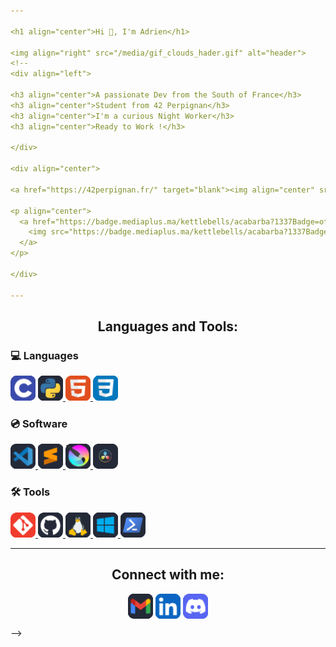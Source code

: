 ```yaml
---

<h1 align="center">Hi 👋, I'm Adrien</h1>

<img align="right" src="/media/gif_clouds_hader.gif" alt="header">
<!--
<div align="left">

<h3 align="center">A passionate Dev from the South of France</h3>
<h3 align="center">Student from 42 Perpignan</h3>
<h3 align="center">I'm a curious Night Worker</h3>
<h3 align="center">Ready to Work !</h3>

</div>

<div align="center">

<a href="https://42perpignan.fr/" target="blank"><img align="center" src="/media/42_header.png" alt="42_hader" width="90%" height="280"> </a>

<p align="center">
  <a href="https://badge.mediaplus.ma/kettlebells/acabarba?1337Badge=off&UM6P=off">
    <img src="https://badge.mediaplus.ma/kettlebells/acabarba?1337Badge=off&UM6P=off" />
  </a>
</p>

</div>

---
```


<h2 align="center">Languages and Tools:</h2>

<h3 align="left">💻 Languages</h3>

<div align="left">
	<a href="https://www.cprogramming.com/" target="_blank" rel="noreferrer"> <img src="/media/icons/C language.png" alt="c" width="40" height="40"/></a>  
	<a href="https://www.python.org" target="_blank" rel="noreferrer"> <img src="/media/icons/Python language.png" alt="python" width="40" height="40"/> </a>  
	<a href="https://en.wikipedia.org/wiki/HTML" target="_blank" rel="noreferrer"> <img src="/media/icons/HTML.png" alt="HTML" width="40" height="40"/> </a>  
	<a href="https://en.wikipedia.org/wiki/CSS" target="_blank" rel="noreferrer"> <img src="/media/icons/CSS.png" alt="CSS" width="40" height="40"/> </a>  

</div>

<h3 align="left">💿 Software</h3>

<div align="left">
	<a href="https://code.visualstudio.com/" target="_blank" rel="noreferrer"> <img src="/media/icons/VS code.png" alt="vscode" width="40" height="40"/> </a>  
	<a href="https://www.sublimetext.com/" target="_blank" rel="noreferrer"> <img src="/media/icons/Sublime Text.png" alt="sublimetext" width="40" height="40"/> </a>  
	<a href="https://krita.org/en/" target="_blank" rel="noreferrer"> <img src="/media/icons/Krita.png" alt="krita" width="40" height="40"/> </a>  
	<a href="https://www.blackmagicdesign.com/fr/products/davinciresolve" target="_blank" rel="noreferrer"> <img src="/media/icons/Davinci Resolve.png" alt="davinci" width="40" height="40"/> </a> 

</div>

<h3 align="left">🛠️ Tools</h3>

<div align="left">
	<a href="https://git-scm.com/" target="_blank" rel="noreferrer"> <img src="/media/icons/Git.png" alt="git" width="40" height="40"/> </a>
	<a href="https://github.com/Demiaeuw" target="_blank" rel="noreferrer"> <img src="/media/icons/Github.png" alt="github" width="40" height="40"/> </a>  
	<a href="https://www.linux.org/" target="_blank" rel="noreferrer"> <img src="/media/icons/Linux.png" alt="linux" width="40" height="40"/> </a>  
	<a href="https://www.microsoft.com/en-us/" target="_blank" rel="noreferrer"> <img src="/media/icons/Windows.png" alt="windows" width="40" height="40"/> </a>  
	<a href="https://learn.microsoft.com/en-us/powershell/" target="_blank" rel="noreferrer"> <img src="/media/icons/Powershell.png" alt="Powershell" width="40" height="40"/> </a>  
</div>

---

<h2 align="center">Connect with me:</h3>
<p align="center">
	<a href="mailto:cabarbaye.adrien@gmail.com" target="_blank"><img align="center" src="/media/icons/Gmail.png" alt="Mail" height="40" width="40" /></a>
	<a href="https://www.linkedin.com/in/adrien-cabarbaye-964493231/" target="_blank"><img align="center" src="/media/icons/LinkedIn.png" alt="LinkedIn" height="40" width="40" /></a>
	<a href="#" onclick="copyToClipboard('Démia#demia')"><img align="center" src="/media/icons/Discord.png" alt="Discord" height="40" width="40" /></a>


</p>
-->
